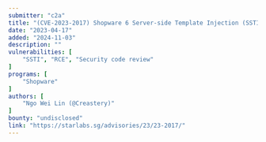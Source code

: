 ```yaml
---
submitter: "c2a"
title: "(CVE-2023-2017) Shopware 6 Server-side Template Injection (SSTI) via Twig Security Extension"
date: "2023-04-17"
added: "2024-11-03"
description: ""
vulnerabilities: [
    "SSTI", "RCE", "Security code review"
]
programs: [
    "Shopware"
]
authors: [
    "Ngo Wei Lin (@Creastery)"
]
bounty: "undisclosed"
link: "https://starlabs.sg/advisories/23/23-2017/"
---
```




